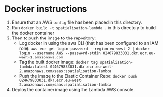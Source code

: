 # Docker instructions

1. Ensure that an AWS ```config``` file has been placed in this directory.
2. Run ```docker build -t spatialisation-lambda .``` in this directory to build the docker container
3. Then to push the image to the repository:
    * Log docker in using the aws CLI (that has been configured to an IAM role): ```aws ecr get-login-password --region eu-west-2 | docker login --username AWS --password-stdin 024679833031.dkr.ecr.eu-west-2.amazonaws.com```
    * Tag the built docker image: ```docker tag spatialisation-lambda:latest 024679833031.dkr.ecr.eu-west-2.amazonaws.com/saas:spatialisation-lambda```
    * Push the image to the Elastic Container Repo: ```docker push 024679833031.dkr.ecr.eu-west-2.amazonaws.com/saas:spatialisation-lambda```
4. Deploy the container image using the Lambda AWS console.